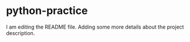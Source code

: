 # python-practice

I am editing the README file. Adding some more details about the project description.
